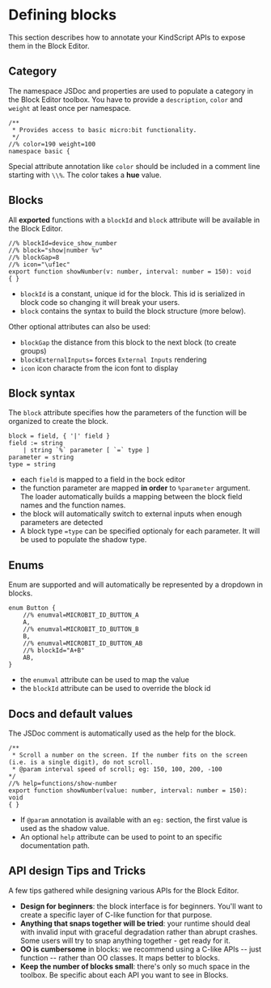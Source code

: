 # Defining blocks

This section describes how to annotate your KindScript APIs to expose them in the Block Editor.

## Category

The namespace JSDoc and properties are used to populate a category in the Block Editor toolbox. You have to provide a `description`, 
`color` and `weight` at least once per namespace.

````
/**
 * Provides access to basic micro:bit functionality.
 */
//% color=190 weight=100
namespace basic {
````

Special attribute annotation like `color` should be included in a comment line starting with `\\%`. The color takes a **hue** value.

## Blocks

All **exported** functions with a `blockId` and `block` attribute
will be available in the Block Editor.

```
//% blockId=device_show_number 
//% block="show|number %v" 
//% blockGap=8 
//% icon="\uf1ec"
export function showNumber(v: number, interval: number = 150): void
{ }
```

* `blockId` is a constant, unique id for the block. This id is serialized in block code so changing it will break your users.
* `block` contains the syntax to build the block structure (more below).

Other optional attributes can also be used:
* `blockGap` the distance from this block to the next block (to create groups)
* `blockExternalInputs=` forces `External Inputs` rendering
* `icon` icon characte from the icon font to display

## Block syntax

The `block` attribute specifies how the parameters of the function
will be organized to create the block.

```
block = field, { '|' field } 
field := string 
    | string `%` parameter [ `=` type ]
parameter = string
type = string
```

* each `field` is mapped to a field in the bock editor
* the function parameter are mapped **in order** to `%parameter` argument. The loader automatically builds
a mapping between the block field names and the function names.
* the block will automatically switch to external inputs when enough parameters are detected
* A block type `=type` can be specified optionaly for each parameter. It will be used to populate the shadow type.

## Enums

Enum are supported and will automatically be represented by a dropdown in blocks.

```
enum Button {
    //% enumval=MICROBIT_ID_BUTTON_A
    A,
    //% enumval=MICROBIT_ID_BUTTON_B
    B,
    //% enumval=MICROBIT_ID_BUTTON_AB
    //% blockId="A+B"
    AB,
}
```

* the `enumval` attribute can be used to map the value
* the `blockId` attribute can be used to override the block id

## Docs and default values

The JSDoc comment is automatically used as the help for the block.

````
/**
 * Scroll a number on the screen. If the number fits on the screen (i.e. is a single digit), do not scroll.
 * @param interval speed of scroll; eg: 150, 100, 200, -100
*/
//% help=functions/show-number
export function showNumber(value: number, interval: number = 150): void 
{ }
````

* If `@param` annotation is available with an `eg:` section, the first
value is used as the shadow value.
* An optional `help` attribute can be used to point to an specific documentation path.

## API design Tips and Tricks

A few tips gathered while designing various APIs for the Block Editor.

* **Design for beginners**: the block interface is for beginners. You'll want to create a specific layer of C-like function for that purpose.
* **Anything that snaps together will be tried**: your runtime should deal with invalid input with graceful degradation rather than abrupt crashes.
Some users will try to snap anything together - get ready for it.
* **OO is cumbersome** in blocks: we recommend using a C-like APIs -- just function -- rather than OO classes. It maps better to blocks.
* **Keep the number of blocks small**: there's only so much space in the toolbox. Be specific about each API you want to see in Blocks.
